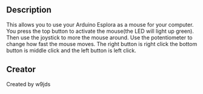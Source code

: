 <h2>Description</h2>
This allows you to use your Arduino Esplora as a mouse for your computer. You press the top button to activate the mouse(the LED will light up green). Then use the joystick to more the mouse around. Use the potentiometer to change how fast the mouse moves. The right button is right click the bottom button is middle click and the left button is left click.

<h2>Creator</h2>
Created by w9jds